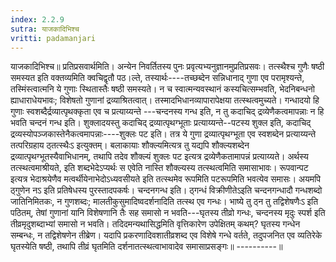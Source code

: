 ```yaml
---
index: 2.2.9
sutra: याजकादिभिश्च
vritti: padamanjari
---
```


 याजकादिभिश्च॥ प्रतिप्रसवार्थमिति। अन्येन निवर्तितस्य पुनः प्रवृत्यभ्यनुज्ञानमुप्रतिप्रसवः। तत्स्थैश्च गुणैः षष्ठी समस्यत इति वक्तव्यमिति क्वचिद्वृतौ पठ।ल्ते, तस्यार्थः----तच्छब्देन सन्निधानाद् गुणा एव परामृश्यन्ते, तस्मिंस्त्वात्मनि ये गुणाः स्थितास्तैः षष्ठी समस्यते। न च स्वात्मन्यवस्थानं कस्यचित्सम्भवति, भेदनिबन्धनो ह्याधाराधेयभावः; विशेषतो गुणानां द्रव्याश्रितत्वात्। तस्मादभिधानव्यापारापेक्षया तत्स्थत्वमुच्यते। गन्धादयो हि गुणाः स्वशब्दैर्द्रव्यात्पृथक्कृता एव च प्रत्याय्यन्ते ---चन्दनस्य गन्ध इति, न तु कदाचिद् द्रव्येणैकत्वमापन्नाः न हि भवति चन्दनं गन्ध इति। शुक्लादयस्तु कदाचिद् द्रव्यात्पृथग्भूताः प्रत्याय्यन्ते--पटस्य शुक्ल इति, कदाचिद् द्रव्यस्योपञ्जकास्तेनैकत्वमापन्नाः----शुक्लः पट इति। तत्र ये गुणा द्रव्यात्पृथग्भूता एव स्वशब्देन प्रत्याय्यन्ते तत्परिग्रहाय ठ्तत्स्थैःऽ इत्युक्तम्। बलाकायाः शौक्ल्यमित्यत्र तु यद्यपि शौक्ल्यशब्देन द्रव्यात्पृथग्भूतस्यैवाभिधानम्, तथापि तदेव शौक्ल्यं शुक्लः पट इत्यत्र द्रव्येणैकतामापन्नं प्रत्याय्यते। अर्थस्य तत्स्थत्वमाश्रीयते, इति शब्दभेदेऽप्यर्थः स एवेति नास्ति शौक्ल्यस्य तत्स्थत्वमिति समासाभावः। रूपवान्पट इत्यत्र भेदाश्रयेणैव मत्वर्थीयेनाभेदोऽध्यवसीयते इति तत्स्थमेव रूपमिति पटरूपमिति भवत्येव समासः। अयमपि ठ्गुणेन नऽ इति प्रतिषेधस्य पुरस्तादपकर्षः। चन्दनगन्ध इति। ठ्गन्धं विक्रीणीतेऽइति चन्दनगन्धादौ गन्धशब्दो जातिनिमितकः, न गुणशब्दः; मालतीकुसुमादिष्वदर्शनादिति तत्स्थ एव गन्धः। भाष्ये तु ठ्न तु तद्विशेषणैःऽ इति पठितम्, तेषां गुणानां यानि विशेषणानि तैः सह समासो न भवति---घृतस्य तीव्रो गन्धः, चन्दनस्य मृदुः स्पर्श इति तीव्रमृदुशब्दाभ्यां समासो न भवति। तदिदमन्यथासिद्धमिति वृत्तिकारेण उपेक्षितम् कथम्? घृतस्य गन्धेन सम्बन्धः, न तद्विशेषणेन तीब्रेण। यदापि प्रकरणादिवशातीव्रशब्द एव विशेषे गन्धे वर्तते, तदुपजनित एव व्यतिरेके घृतस्येति षष्ठी, तथापि तीव्रं घृतमिति दर्शनातत्स्थत्वाभावादेव समासाप्रसङ्गः॥ ----------॥